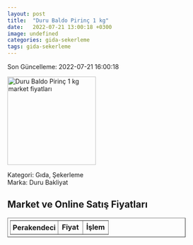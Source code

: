 ```yaml
---
layout: post
title:  "Duru Baldo Pirinç 1 kg"
date:   2022-07-21 13:00:18 +0300
image: undefined
categories: gida-sekerleme
tags: gida-sekerleme
---
```


Son Güncelleme: 2022-07-21 16:00:18

<img src="undefined" width="200" alt="Duru Baldo Pirinç 1 kg market fiyatları" />

Kategori: Gıda, Şekerleme
<br />
Marka: Duru Bakliyat

<h2>Market ve Online Satış Fiyatları</h2>

<table border="1" style="padding: 5px;width:80%;">
  <tr>
    <td style="padding: 5px;"><strong>Perakendeci</strong></td>
    <td><strong>Fiyat</strong></td>
    <td><strong>İşlem</strong></td>
  </tr>
  
</table>
